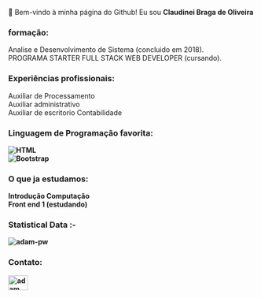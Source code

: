  👋
Bem-vindo à minha página do Github! Eu sou <strong> Claudinei Braga de Oliveira </strong>  <br>
### formação:
Analise e Desenvolvimento de Sistema (concluido em 2018). <br>
PROGRAMA STARTER FULL STACK WEB DEVELOPER (cursando).

### Experiências profissionais:
  Auxiliar de Processamento <br>
  Auxiliar administrativo <br>
  Auxiliar de escritorio Contabilidade<b>
  
### Linguagem de Programação favorita:
![HTML](https://img.shields.io/badge/-HTML-05122A?style=flat&logo=HTML5)&nbsp; <br>
![Bootstrap](https://img.shields.io/badge/-Bootstrap-05122A?style=flat&logo=bootstrap&logoColor=563D7C) <br>
  
### O que ja estudamos:
  Introdução Computação <br>
  Front end 1 (estudando)
  
  <h3>Statistical Data :-</h3>
<p><img align="center"
    src="https://github-readme-stats.vercel.app/api/top-langs?username=claudinei05&show_icons=true&locale=en&bg_color=0d1117&text_color=ffffff&layout=compact"
    alt="adam-pw" 
    bg_color=#808080/></p>



<h3 align="left">Contato:</h3>
<p align="left">
  <a href="https://www.linkedin.com/in/claudinei-braga-de-oliveira-426292210/"><img align="center"
      src="https://raw.githubusercontent.com/rahuldkjain/github-profile-readme-generator/master/src/images/icons/Social/linked-in-alt.svg"
      alt="adam pithewan" height="30" width="40" /></a>
